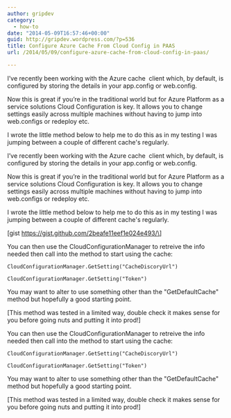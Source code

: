 ```yaml
---
author: gripdev
category:
  - how-to
date: "2014-05-09T16:57:46+00:00"
guid: http://gripdev.wordpress.com/?p=536
title: Configure Azure Cache From Cloud Config in PAAS
url: /2014/05/09/configure-azure-cache-from-cloud-config-in-paas/

---
```

I’ve recently been working with the Azure cache  client which, by default, is configured by storing the details in your app.config or web.config.

Now this is great if you’re in the traditional world but for Azure Platform as a service solutions Cloud Configuration is key. It allows you to change settings easily across multiple machines without having to jump into web.configs or redeploy etc.

I wrote the little method below to help me to do this as in my testing I was jumping between a couple of different cache's regularly.

I’ve recently been working with the Azure cache  client which, by default, is configured by storing the details in your app.config or web.config.

Now this is great if you’re in the traditional world but for Azure Platform as a service solutions Cloud Configuration is key. It allows you to change settings easily across multiple machines without having to jump into web.configs or redeploy etc.

I wrote the little method below to help me to do this as in my testing I was jumping between a couple of different cache's regularly.

\[gist https://gist.github.com/2beafe11eef1e024e493/\]

You can then use the CloudConfigurationManager to retreive the info needed then call into the method to start using the cache:

```
CloudConfigurationManager.GetSetting("CacheDiscoryUrl")
```

```
CloudConfigurationManager.GetSetting("Token")
```

You may want to alter to use something other than the "GetDefaultCache" method but hopefully a good starting point.

\[This method was tested in a limited way, double check it makes sense for you before going nuts and putting it into prod!\]

You can then use the CloudConfigurationManager to retreive the info needed then call into the method to start using the cache:

```
CloudConfigurationManager.GetSetting("CacheDiscoryUrl")
```

```
CloudConfigurationManager.GetSetting("Token")
```

You may want to alter to use something other than the "GetDefaultCache" method but hopefully a good starting point.

\[This method was tested in a limited way, double check it makes sense for you before going nuts and putting it into prod!\]

